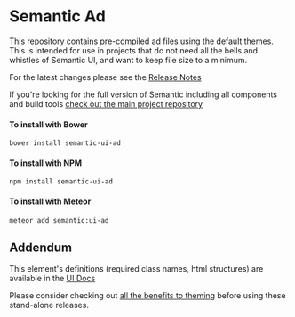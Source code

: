 # Semantic Ad

This repository contains pre-compiled ad files using the default themes. This is intended for use in projects that do not need all the bells and whistles of Semantic UI, and want to keep file size to a minimum.

For the latest changes please see the [Release Notes](https://github.com/Semantic-Org/UI-Ad/blob/master/RELEASE-NOTES.md)

If you're looking for the full version of Semantic including all components and build tools [check out the main project repository](https://github.com/Semantic-Org/Semantic-UI/tree/1.0)

#### To install with Bower
```
bower install semantic-ui-ad
```

#### To install with NPM
```
npm install semantic-ui-ad
```

#### To install with Meteor
```
meteor add semantic:ui-ad
```


## Addendum

This element's definitions (required class names, html structures) are available in the [UI Docs](http://www.semantic-ui.com)

Please consider checking out [all the benefits to theming](http://www.learnsemantic.com/guide/expert.html) before using these stand-alone releases.
